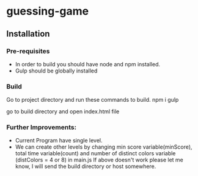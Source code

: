 # guessing-game

## Installation

### Pre-requisites
- In order to build you should have node and npm installed.
- Gulp should be globally installed

### Build
Go to project directory and run these commands to build.
  npm i
  gulp

go to build directory and open index.html file

### Further Improvements:

- Current Program have single level.
- We can create other levels by changing min score variable(minScore), total time variable(count) and number of distinct colors variable (distColors = 4 or 8) in main.js
If above doesn't work please let me know, I will send the build directory or host somewhere.


